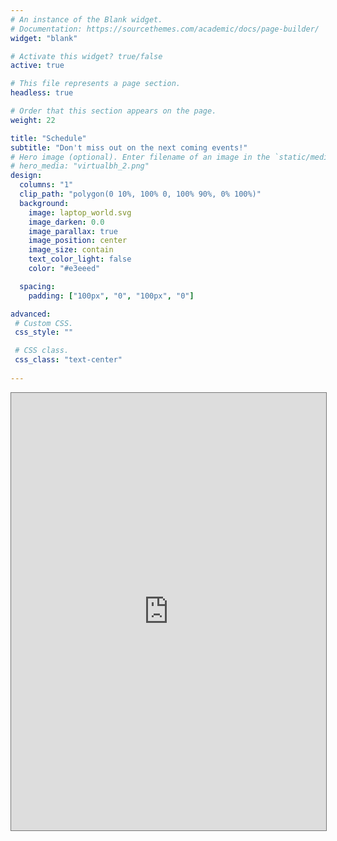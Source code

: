 ```yaml
---
# An instance of the Blank widget.
# Documentation: https://sourcethemes.com/academic/docs/page-builder/
widget: "blank"

# Activate this widget? true/false
active: true

# This file represents a page section.
headless: true

# Order that this section appears on the page.
weight: 22

title: "Schedule"
subtitle: "Don't miss out on the next coming events!"
# Hero image (optional). Enter filename of an image in the `static/media/` folder.
# hero_media: "virtualbh_2.png"
design:
  columns: "1"
  clip_path: "polygon(0 10%, 100% 0, 100% 90%, 0% 100%)"
  background:
    image: laptop_world.svg
    image_darken: 0.0
    image_parallax: true
    image_position: center
    image_size: contain
    text_color_light: false
    color: "#e3eeed"

  spacing:
    padding: ["100px", "0", "100px", "0"]

advanced:
 # Custom CSS.
 css_style: ""

 # CSS class.
 css_class: "text-center"
  
---
```

<div id='calendar-container'>
<iframe src="https://calendar.google.com/calendar/embed?height=600&amp;wkst=2&amp;bgcolor=%23ffffff&amp;ctz=America%2FToronto&amp;src=OG11bTdlM2ptOTYyOHExbTZ1cnBrdGJmMXNAZ3JvdXAuY2FsZW5kYXIuZ29vZ2xlLmNvbQ&amp;color=%234285F4&amp;mode=AGENDA&amp;showCalendars=0&amp;showNav=1&amp;showPrint=0" style="border:solid 1px #777" width="100%" height="700" frameborder="0" scrolling="no"></iframe>
</div>

<script src='https://cdnjs.cloudflare.com/ajax/libs/jstimezonedetect/1.0.4/jstz.min.js'></script>
<script type="text/javascript">
  var timezone = jstz.determine();
  var pref = '<iframe src="https://calendar.google.com/calendar/embed?height=600&amp;wkst=2&amp;bgcolor=%23ffffff&amp;src=OG11bTdlM2ptOTYyOHExbTZ1cnBrdGJmMXNAZ3JvdXAuY2FsZW5kYXIuZ29vZ2xlLmNvbQ&amp;color=%234285F4&amp;mode=AGENDA&amp;showCalendars=0&amp;showNav=1&amp;showPrint=0&amp;ctz=';
  var suff = '" style="border:solid 1px #777" width="100%" height="700" frameborder="0" scrolling="no"></iframe>';
  var iframe_html = pref + timezone.name() + suff;
  document.getElementById('calendar-container').innerHTML = iframe_html;
</script>

